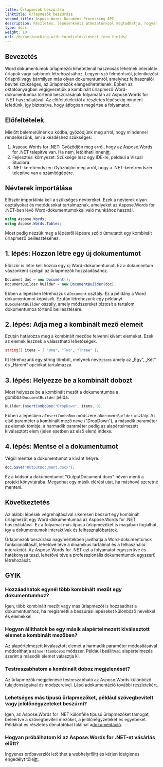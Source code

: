 ```yaml
---
title: Űrlapmezők beszúrása
linktitle: Űrlapmezők beszúrása
second_title: Aspose.Words Document Processing API
description: Részletes, lépésenkénti útmutatónkból megtudhatja, hogyan szúrhat be kombinált mezőt egy Word-dokumentumba az Aspose.Words for .NET használatával.
type: docs
weight: 10
url: /hu/net/working-with-formfields/insert-form-fields/
---
```

## Bevezetés

Word dokumentumok űrlapmezői hihetetlenül hasznosak lehetnek interaktív űrlapok vagy sablonok létrehozásához. Legyen szó felmérésről, jelentkezési űrlapról vagy bármilyen más olyan dokumentumról, amelyhez felhasználói bevitel szükséges, az űrlapmezők elengedhetetlenek. Ebben az oktatóanyagban végigvezetjük a kombinált űrlapmező Word-dokumentumba történő beszúrásának folyamatán az Aspose.Words for .NET használatával. Az előfeltételektől a részletes lépésekig mindent lefedünk, így biztosítva, hogy átfogóan megértse a folyamatot.

## Előfeltételek

Mielőtt belemerülnénk a kódba, győződjünk meg arról, hogy mindennel rendelkezünk, ami a kezdéshez szükséges:

1.  Aspose.Words for .NET: Győződjön meg arról, hogy az Aspose.Words for .NET telepítve van. Ha nem, letöltheti innen[itt](https://releases.aspose.com/words/net/).
2. Fejlesztési környezet: Szüksége lesz egy IDE-re, például a Visual Studiora.
3. .NET-keretrendszer: Győződjön meg arról, hogy a .NET-keretrendszer telepítve van a számítógépére.

## Névterek importálása

Először importálnia kell a szükséges névtereket. Ezek a névterek olyan osztályokat és metódusokat tartalmaznak, amelyeket az Aspose.Words for .NET-ben lévő Word-dokumentumokkal való munkához használ.

```csharp
using Aspose.Words;
using Aspose.Words.Tables;
```

Most pedig nézzük meg a lépésről lépésre szóló útmutatót egy kombinált űrlapmező beillesztéséhez.

## 1. lépés: Hozzon létre egy új dokumentumot

Először is létre kell hoznia egy új Word-dokumentumot. Ez a dokumentum vászonként szolgál az űrlapmezők hozzáadásához.


```csharp
Document doc = new Document();
DocumentBuilder builder = new DocumentBuilder(doc);
```

 Ebben a lépésben létrehozzuk a`Document` osztály. Ez a példány a Word dokumentumot képviseli. Ezután létrehozunk egy példányt a`DocumentBuilder` osztály, amely módszereket biztosít a tartalom dokumentumba történő beillesztésére.

## 2. lépés: Adja meg a kombinált mező elemeit

Ezután határozza meg a kombinált mezőbe felvenni kívánt elemeket. Ezek az elemek lesznek a választható lehetőségek.

```csharp
string[] items = { "One", "Two", "Three" };
```

 Itt létrehozunk egy string tömböt, melynek neve`items` amely az „Egy”, „Két” és „Három” opciókat tartalmazza.

## 3. lépés: Helyezze be a kombinált dobozt

 Most helyezze be a kombinált mezőt a dokumentumba a gombbal`DocumentBuilder` példa.

```csharp
builder.InsertComboBox("DropDown", items, 0);
```

 Ebben a lépésben a`InsertComboBox` módszere a`DocumentBuilder` osztály. Az első paraméter a kombinált mező neve ("DropDown"), a második paraméter az elemek tömbje, a harmadik paraméter pedig az alapértelmezett kiválasztott elem (jelen esetben az első elem) indexe.

## 4. lépés: Mentse el a dokumentumot

Végül mentse a dokumentumot a kívánt helyre.

```csharp
doc.Save("OutputDocument.docx");
```

Ez a kódsor a dokumentumot "OutputDocument.docx" néven menti a projekt könyvtárába. Megadhat egy másik elérési utat, ha máshová szeretné menteni.

## Következtetés

Az alábbi lépések végrehajtásával sikeresen beszúrt egy kombinált űrlapmezőt egy Word-dokumentumba az Aspose.Words for .NET használatával. Ez a folyamat más típusú űrlapmezőket is magában foglalhat, így a dokumentumok interaktívak és felhasználóbarátok.

Űrlapmezők beszúrása nagymértékben javíthatja a Word-dokumentumok funkcionalitását, lehetővé téve a dinamikus tartalmat és a felhasználói interakciót. Az Aspose.Words for .NET ezt a folyamatot egyszerűvé és hatékonysá teszi, lehetővé téve a professzionális dokumentumok egyszerű létrehozását.

## GYIK

### Hozzáadhatok egynél több kombinált mezőt egy dokumentumhoz?

Igen, több kombinált mezőt vagy más űrlapmezőt is hozzáadhat a dokumentumhoz, ha megismétli a beszúrási lépéseket különböző nevekkel és elemekkel.

### Hogyan állíthatok be egy másik alapértelmezett kiválasztott elemet a kombinált mezőben?

Az alapértelmezett kiválasztott elemet a harmadik paraméter módosításával módosíthatja a`InsertComboBox` módszer. Például beállítva`1` alapértelmezés szerint a második elemet választja ki.

### Testreszabhatom a kombinált doboz megjelenését?

 Az űrlapmezők megjelenése testreszabható az Aspose.Words különböző tulajdonságaival és módszereivel. Lásd a[dokumentáció](https://reference.aspose.com/words/net/) további részletekért.

### Lehetséges más típusú űrlapmezőket, például szövegbevitelt vagy jelölőnégyzeteket beszúrni?

 Igen, az Aspose.Words for .NET különféle típusú űrlapmezőket támogat, beleértve a szövegbeviteli mezőket, a jelölőnégyzeteket és egyebeket. Példákat és részletes útmutatókat találhat a[dokumentáció](https://reference.aspose.com/words/net/).

### Hogyan próbálhatom ki az Aspose.Words for .NET-et vásárlás előtt?

 Ingyenes próbaverziót letölthet a webhelyről[itt](https://releases.aspose.com/) és kérjen ideiglenes engedélyt tőle[itt](https://purchase.aspose.com/temporary-license/).